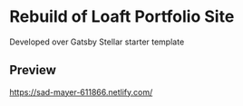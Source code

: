# Rebuild of Loaft Portfolio Site
Developed over Gatsby Stellar starter template

## Preview

https://sad-mayer-611866.netlify.com/

